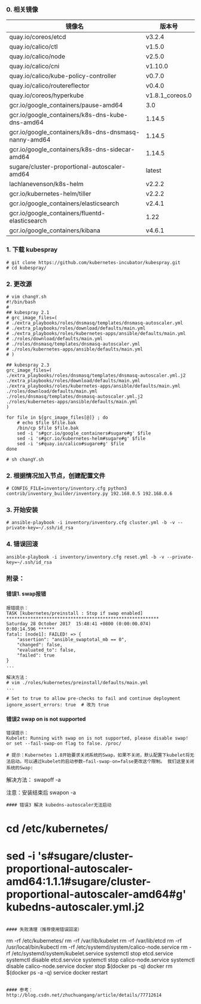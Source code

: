 ﻿### 0. 相关镜像

镜像名 | 版本号
---|---
quay.io/coreos/etcd | v3.2.4
quay.io/calico/ctl | v1.5.0
quay.io/calico/node | v2.5.0
quay.io/calico/cni | v1.10.0
quay.io/calico/kube-policy-controller | v0.7.0
quay.io/calico/routereflector | v0.4.0
quay.io/coreos/hyperkube | v1.8.1_coreos.0
gcr.io/google_containers/pause-amd64 | 3.0
gcr.io/google_containers/k8s-dns-kube-dns-amd64 | 1.14.5
gcr.io/google_containers/k8s-dns-dnsmasq-nanny-amd64 | 1.14.5
gcr.io/google_containers/k8s-dns-sidecar-amd64 | 1.14.5
sugare/cluster-proportional-autoscaler-amd64 | latest
lachlanevenson/k8s-helm | v2.2.2
gcr.io/kubernetes-helm/tiller | v2.2.2
gcr.io/google_containers/elasticsearch | v2.4.1
gcr.io/google_containers/fluentd-elasticsearch | 1.22
gcr.io/google_containers/kibana | v4.6.1

### 1. 下载 kubespray
```
# git clone https://github.com/kubernetes-incubator/kubespray.git
# cd kubespray/
```

### 2. 更改源
```
# vim changY.sh
#!/bin/bash
#
## kubespray 2.1
# grc_image_files=(
# ./extra_playbooks/roles/dnsmasq/templates/dnsmasq-autoscaler.yml
# ./extra_playbooks/roles/download/defaults/main.yml
# ./extra_playbooks/roles/kubernetes-apps/ansible/defaults/main.yml
# ./roles/download/defaults/main.yml
# ./roles/dnsmasq/templates/dnsmasq-autoscaler.yml
# ./roles/kubernetes-apps/ansible/defaults/main.yml
# )

## kubespray 2.3
grc_image_files=(
./extra_playbooks/roles/dnsmasq/templates/dnsmasq-autoscaler.yml.j2
./extra_playbooks/roles/download/defaults/main.yml
./extra_playbooks/roles/kubernetes-apps/ansible/defaults/main.yml
./roles/download/defaults/main.yml
./roles/dnsmasq/templates/dnsmasq-autoscaler.yml.j2 
./roles/kubernetes-apps/ansible/defaults/main.yml
)

for file in ${grc_image_files[@]} ; do
	# echo $file $file.bak
	/bin/cp $file $file.bak
	sed -i 's#gcr.io/google_containers#sugare#g' $file
	sed -i 's#gcr.io/kubernetes-helm#sugare#g' $file
	sed -i 's#quay.io/calico#sugare#g' $file
done

# sh changY.sh

```

### 2. 根据情况加入节点，创建配置文件
```
# CONFIG_FILE=inventory/inventory.cfg python3 contrib/inventory_builder/inventory.py 192.168.0.5 192.168.0.6 

```

### 3. 开始安装
```
# ansible-playbook -i inventory/inventory.cfg cluster.yml -b -v --private-key=~/.ssh/id_rsa
```

### 4. 错误回滚
```
ansible-playbook -i inventory/inventory.cfg reset.yml -b -v --private-key=~/.ssh/id_rsa
```



### 附录：
####  错误1. swap报错
```
报错提示：
TASK [kubernetes/preinstall : Stop if swap enabled] *********************************************************
Saturday 28 October 2017  15:48:41 +0800 (0:00:00.074)       0:00:14.596 ****** 
fatal: [node1]: FAILED! => {
    "assertion": "ansible_swaptotal_mb == 0", 
    "changed": false, 
    "evaluated_to": false, 
    "failed": true
}
...

解决方法：
# vim ./roles/kubernetes/preinstall/defaults/main.yml 
...

# Set to true to allow pre-checks to fail and continue deployment
ignore_assert_errors: true  # 改为 true
```

#### 错误2 swap on is not supported
```
错误提示：
Kubelet: Running with swap on is not supported, please disable swap! or set --fail-swap-on flag to false. /proc/

# 提示：Kubernetes 1.8开始要求关闭系统的Swap，如果不关闭，默认配置下kubelet将无法启动。可以通过kubelet的启动参数–fail-swap-on=false更改这个限制。 我们这里关闭系统的Swap:
```

解决方法：
swapoff -a

注意：安装结束后
swapon -a

```
#### 错误3 解决 kubedns-autoscaler无法启动
```
# cd /etc/kubernetes/
# sed -i 's#sugare/cluster-proportional-autoscaler-amd64:1.1.1#sugare/cluster-proportional-autoscaler-amd64#g' kubedns-autoscaler.yml.j2
```

#### 失败清理（推荐使用错误回滚）
```
rm -rf /etc/kubernetes/
rm -rf /var/lib/kubelet
rm -rf /var/lib/etcd
rm -rf /usr/local/bin/kubectl
rm -rf /etc/systemd/system/calico-node.service
rm -rf /etc/systemd/system/kubelet.service
systemctl stop etcd.service
systemctl disable etcd.service
systemctl stop calico-node.service
systemctl disable calico-node.service
docker stop $(docker ps -q)
docker rm $(docker ps -a -q)
service docker restart
```

#### 参考：
http://blog.csdn.net/zhuchuangang/article/details/77712614



